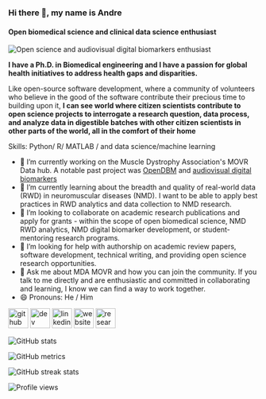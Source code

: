 ### Hi there 👋, my name is Andre
#### Open biomedical science and clinical data science enthusiast
![Open science and audiovisual digital biomarkers enthusiast](https://media1.giphy.com/media/T2qNLJhyUTME2fb0oI/giphy.gif?cid=790b761153688c864956293c22d9c09ffaa0a5163322b17f&rid=giphy.gif&ct=g)

**I have a Ph.D. in Biomedical engineering and I have a passion for global health initiatives to address health gaps and disparities.**

Like open-source software development, where a community of volunteers who believe in the good of the software contribute their precious time to building upon it,  **I can see world where citizen scientists contribute to open science projects to interrogate a research question, data process, and analyze data in digestible batches with other citizen scientists in other parts of the world, all in the comfort of their home**

Skills: Python/ R/ MATLAB / and data science/machine learning

- 🔭 I’m currently working on the Muscle Dystrophy Association's MOVR Data hub. A notable past project was [OpenDBM](https://github.com/AiCure/open_dbm) and [audiovisual digital biomarkers](https://aicure.com/opendbm/)
- 🌱 I’m currently learning about the breadth and quality of real-world data (RWD) in neuromuscular diseases (NMD).  I want to be able to apply best practices in RWD analytics and data collection to NMD research.
- 👯 I’m looking to collaborate on academic research publications and apply for grants - within the scope of open biomedical science, NMD RWD analytics, NMD digital biomarker development, or student-mentoring research programs.
- 🤔 I’m looking for help with authorship on academic review papers, software development, technical writing, and providing open science research opportunities. 
- 💬 Ask me about MDA MOVR and how you can join the community. If you talk to me directly and are enthusiastic and committed in collaborating and learning, I know we can find a way to work together.
- 😄 Pronouns: He / Him 


[<img src='https://cdn.jsdelivr.net/npm/simple-icons@3.0.1/icons/github.svg' alt='github' height='40'>](https://github.com/ADParedes)  [<img src='https://cdn.jsdelivr.net/npm/simple-icons@3.0.1/icons/dev-dot-to.svg' alt='dev' height='40'>](https://dev.to/ADParedes)  [<img src='https://cdn.jsdelivr.net/npm/simple-icons@3.0.1/icons/linkedin.svg' alt='linkedin' height='40'>](https://www.linkedin.com/in/andre-daniel-paredes/)  [<img src='https://cdn.jsdelivr.net/npm/simple-icons@3.0.1/icons/icloud.svg' alt='website' height='40'>](https://github.com/AiCure/open_dbm)  [<img src='https://cdn.jsdelivr.net/npm/simple-icons@3.0.1/icons/researchgate.svg' alt='researchgate' height='40'>](https://www.researchgate.net/profile/Andre-Paredes)  

![GitHub stats](https://github-readme-stats.vercel.app/api?username=ADParedes&show_icons=true)  

![GitHub metrics](https://metrics.lecoq.io/ADParedes)  

![GitHub streak stats](https://github-readme-streak-stats.herokuapp.com/?user=ADParedes)  

![Profile views](https://gpvc.arturio.dev/ADParedes)  
